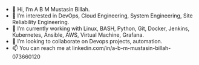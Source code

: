 - 👋 Hi, I’m A B M Mustasin Billah.
- 👀 I’m interested in DevOps, Cloud Engineering, System Engineering, Site Reliability Engineering.
- 🌱 I’m currently working with Linux, BASH, Python, Git, Docker, Jenkins, Kubernetes, Ansible, AWS, Virtual Machine, Grafana.
- 💞️ I’m looking to collaborate on Devops projects, automation.
- 📫 You can reach me at linkedin.com/in/a-b-m-mustasin-billah-073660120

<!---
billahmustasin/billahmustasin is a ✨ special ✨ repository because its `README.md` (this file) appears on your GitHub profile.
You can click the Preview link to take a look at your changes.
--->
